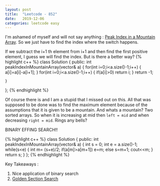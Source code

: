 ```yaml
---
layout: post
title:  "Leetcode - 852"
date:   2019-12-06
categories: leetcode easy
---
```

I'm ashamed of myself and will not say anything : [Peak Index in a Mountain Array](https://leetcode.com/problems/peak-index-in-a-mountain-array/ "Peak Index in a Mountain Array"). So we just have to find the index where the switch happens.

If we subtract the i+1 th element from i+1 and then find the first positive element, I guess we will find the index.  But is there a better way?
{% highlight c++ %}
class Solution {
public:
    int peakIndexInMountainArray(vector<int>& a) {
        for(int i=0;i<a.size()-1;i++)
        {
            a[i]=a[i]-a[i+1];
        }
        for(int i=0;i<a.size()-1;i++)
        {
            if(a[i]>0)
                return i;
        }
        return -1;
        
    }
};
{% endhighlight %}

Of course there is and I am a stupid that I missed out on this. All that was supposed to be done was to find the maximum element because of the assumptions that it is given to be a mountain. And whats a mountain? Two sorted arrays. So when it is increasing at mid then `left = mid` and when decreasing `right = mid`. Rings any bells?

BINARY EFFING SEARCH!!

{% highlight c++ %}
class Solution {
public:
    int peakIndexInMountainArray(vector<int>& a) {
        int s = 0;
        int e = a.size()-1;
        while(s<e)
        {
            int m= (s+e)/2;
            if(a[m]>a[m+1])
                e=m;
            else
                s=m+1;
            cout<<m;
        }
        return s; 
    }
};
{% endhighlight %}

Key Takeaways :
1. Nice application of binary search
2. [Golden Section Search](https://medium.com/datadriveninvestor/golden-section-search-method-peak-index-in-a-mountain-array-leetcode-852-a00f53ed4076)
